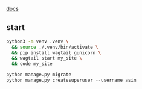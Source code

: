 [docs](https://docs.wagtail.io/)

## start
```sh
python3 -m venv .venv \
  && source ./.venv/bin/activate \
  && pip install wagtail gunicorn \
  && wagtail start my_site \
  && code my_site
```

```py
python manage.py migrate
python manage.py createsuperuser --username asim
```
